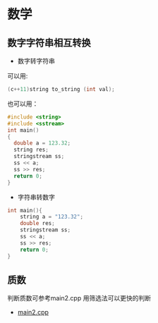 # 数学

## 数字字符串相互转换

* 数字转字符串

可以用:

```cpp
(c++11)string to_string (int val);
```

也可以用：

```cpp
#include <string>
#include <sstream>
int main()
{
  double a = 123.32;
  string res;
  stringstream ss;
  ss << a;
  ss >> res;
  return 0;
}
```

* 字符串转数字

```cpp
int main(){
    string a = "123.32";
    double res;
    stringstream ss;
    ss << a;
    ss >> res;
    return 0;
}
```

## 质数

判断质数可参考main2.cpp
用筛选法可以更快的判断

* [main2.cpp](/main2.cpp)
